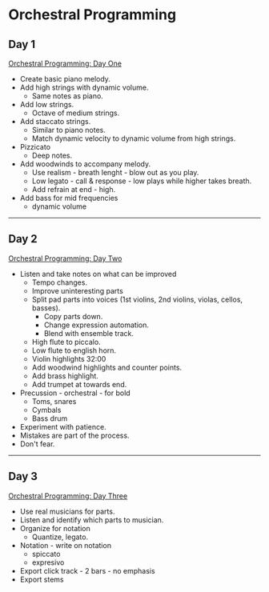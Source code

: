 # Orchestral Programming

## Day 1

[Orchestral Programming: Day One](https://www.youtube.com/watch?v=wtwQMlB1Gus&t=187s)

- Create basic piano melody.
- Add high strings with dynamic volume.
  - Same notes as piano.
- Add low strings.
  - Octave of medium strings.
- Add staccato strings.
  - Similar to piano notes.
  - Match dynamic velocity to dynamic volume from high strings.
- Pizzicato
  - Deep notes.
- Add woodwinds to accompany melody.
  - Use realism - breath lenght - blow out as you play.
  - Low legato - call & response - low plays while higher takes breath.
  - Add refrain at end - high.
- Add bass for mid frequencies
  - dynamic volume

---

## Day 2

[Orchestral Programming: Day Two](https://www.youtube.com/watch?v=fNCfXXIGnsI)

- Listen and take notes on what can be improved
  - Tempo changes.
  - Improve uninteresting parts
  - Split pad parts into voices (1st violins, 2nd violins, violas, cellos, basses).
    - Copy parts down.
    - Change expression automation.
    - Blend with ensemble track.
  - High flute to piccalo.
  - Low flute to english horn.
  - Violin highlights 32:00
  - Add woodwind highlights and counter points.
  - Add brass highlight.
  - Add trumpet at towards end.
- Precussion - orchestral - for bold
  - Toms, snares
  - Cymbals
  - Bass drum
- Experiment with patience.
- Mistakes are part of the process.
- Don't fear.

---

## Day 3

[Orchestral Programming: Day Three](https://www.youtube.com/watch?v=23h1reoMeNI)

- Use real musicians for parts.
- Listen and identify which parts to musician.
- Organize for notation
  - Quantize, legato.
- Notation - write on notation
  - spiccato
  - expresivo
- Export click track - 2 bars - no emphasis
- Export stems
